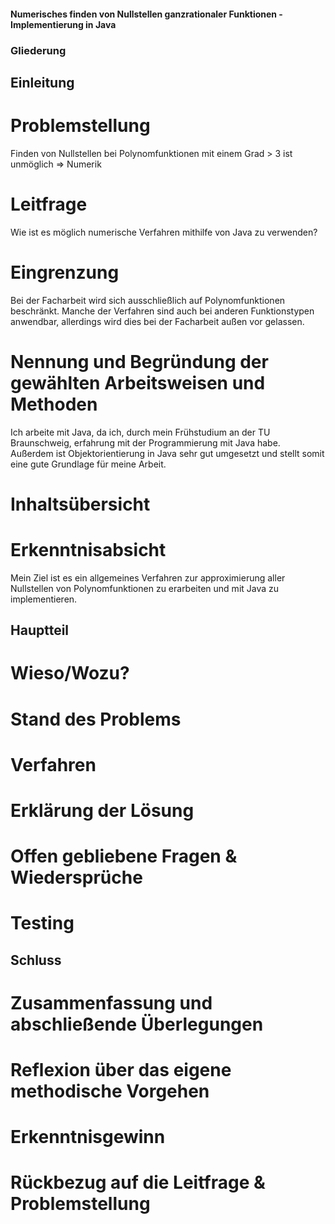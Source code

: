 #### Numerisches finden von Nullstellen ganzrationaler Funktionen - Implementierung in Java

### Gliederung

## Einleitung
# Problemstellung
Finden von Nullstellen bei Polynomfunktionen mit einem Grad > 3 ist unmöglich => Numerik

# Leitfrage
Wie ist es möglich numerische Verfahren mithilfe von Java zu verwenden?

# Eingrenzung
Bei der Facharbeit wird sich ausschließlich auf Polynomfunktionen beschränkt. Manche der Verfahren sind auch bei anderen Funktionstypen anwendbar, allerdings wird dies bei der Facharbeit außen vor gelassen.

# Nennung und Begründung der gewählten Arbeitsweisen und Methoden
Ich arbeite mit Java, da ich, durch mein Frühstudium an der TU Braunschweig, erfahrung mit der Programmierung mit Java habe. Außerdem ist Objektorientierung in Java sehr gut umgesetzt und stellt somit eine gute Grundlage für meine Arbeit.

# Inhaltsübersicht

# Erkenntnisabsicht
Mein Ziel ist es ein allgemeines Verfahren zur approximierung aller Nullstellen von Polynomfunktionen zu erarbeiten und mit Java zu implementieren.

## Hauptteil
# Wieso/Wozu?

# Stand des Problems

# Verfahren

# Erklärung der Lösung

# Offen gebliebene Fragen & Wiedersprüche

# Testing

## Schluss
# Zusammenfassung und abschließende Überlegungen

# Reflexion über das eigene methodische Vorgehen

# Erkenntnisgewinn

# Rückbezug auf die Leitfrage & Problemstellung